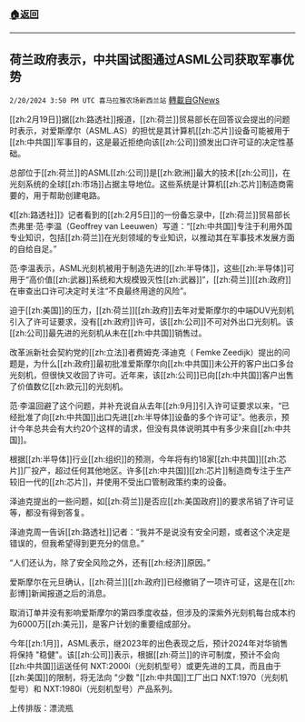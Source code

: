 ###  [:house:返回](README.md)
---


## 荷兰政府表示，中共国试图通过ASML公司获取军事优势
`2/20/2024 3:50 PM UTC 喜马拉雅农场新西兰站` [轉載自GNews](https://gnews.org/articles/2326230)

[[zh:2月19日]]据[[zh:路透社]]报道，[[zh:荷兰]]贸易部长在回答议会提出的问题时表示，对爱斯摩尔（ASML.AS）的担忧是其计算机[[zh:芯片]]设备可能被用于[[zh:中共国]]军事目的，这是最近拒绝向该[[zh:公司]]颁发出口许可证的决定性基础。

总部位于[[zh:荷兰]]的ASML[[zh:公司]]是[[zh:欧洲]]最大的技术[[zh:公司]]，在光刻系统的全球[[zh:市场]]占据主导地位。这些系统是计算机[[zh:芯片]]制造商需要的，用于帮助创建电路。

《[[zh:路透社]]》记者看到的[[zh:2月5日]]的一份备忘录中，[[zh:荷兰]]贸易部长杰弗里·范·李温（Geoffrey van Leeuwen）写道：“[[zh:中共国]]专注于利用外国专业知识，包括[[zh:荷兰]]在光刻领域的专业知识，以推动其在军事技术发展方面的自给自足。”

范·李温表示，ASML光刻机被用于制造先进的[[zh:半导体]]，这些[[zh:半导体]]可用于“高价值[[zh:武器]]系统和大规模毁灭性[[zh:武器]]”，[[zh:荷兰]][[zh:政府]]在审查出口许可决定时关注“不良最终用途的风险”。

迫于[[zh:美国]]的压力，[[zh:荷兰]][[zh:政府]]去年对爱斯摩尔的中端DUV光刻机引入了许可证要求，没有[[zh:政府]]许可，该[[zh:公司]]不可对外出口光刻机。该[[zh:公司]]最先进的光刻机从未在[[zh:中共国]]销售过。

改革派新社会契約党的[[zh:立法]]者费姆克·泽迪克（ Femke Zeedijk）提出的问题是，为什么[[zh:政府]]最初批准爱斯摩尔向[[zh:中共国]]未公开的客户出口多台光刻机，但很快又收回了许可。近年来，该[[zh:公司]]已向[[zh:中共国]]客户出售了价值数亿[[zh:欧元]]的光刻机。

范·李温回避了这个问题，并补充说自从去年[[zh:9月]]引入许可证要求以来，“已经批准了向[[zh:中共国]]出口先进[[zh:半导体]]设备的多个许可证”。他表示，预计今年总共会有大约20个这样的请求，但没有具体说明其中有多少来自[[zh:中共国]]。

根据[[zh:半导体]]行业[[zh:组织]]的预测，今年将有约18家[[zh:中共国]][[zh:芯片]]厂投产，超过任何其他地区。许多[[zh:中共国]][[zh:芯片]]制造商专注于生产较旧一代的[[zh:芯片]]，并使用不受出口管制政策约束的设备。

泽迪克提出的一些问题，如[[zh:荷兰]]是否应[[zh:美国政府]]的要求吊销了许可证等，都没有得到答复。

泽迪克周一告诉[[zh:路透社]]记者：“我并不是说没有安全问题，或者这个决定是错误的，但我希望得到更充分的信息。”

“人们还认为，除了安全风险之外，还有[[zh:经济]]原因。”

爱斯摩尔在元旦确认，[[zh:荷兰]][[zh:政府]]已经撤销了一项许可证，这是在[[zh:彭博]]新闻报道之后的消息。

取消订单并没有影响爱斯摩尔的第四季度收益，但涉及的深紫外光刻机每台成本约为6000万[[zh:美元]]，是客户计划的重要组成部分。

今年[[zh:1月]]，ASML表示，继2023年的出色表现之后，预计2024年对华销售将保持 "稳健"。该[[zh:公司]]表示，根据[[zh:荷兰]]的许可制度，预计不会向[[zh:中共国]]运送任何 NXT:2000i（光刻机型号）或更先进的工具，而且由于[[zh:美国]]的限制，将无法向 "少数 "[[zh:中共国]]工厂出口 NXT:1970（光刻机型号）和 NXT:1980i（光刻机型号）产品系列。

上传排版：漂流瓶
